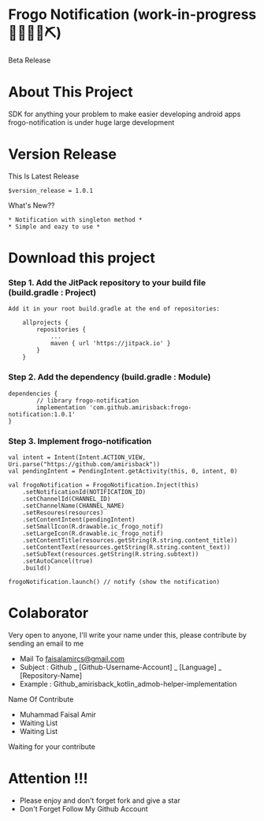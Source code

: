 # Frogo Notification (work-in-progress 👷🔧️👷‍♀️⛏)
Beta Release

# About This Project
SDK for anything your problem to make easier developing android apps
frogo-notification is under huge large development

# Version Release
This Is Latest Release

    $version_release = 1.0.1

What's New??

    * Notification with singleton method *
    * Simple and eazy to use *

# Download this project

### Step 1. Add the JitPack repository to your build file (build.gradle : Project)

    Add it in your root build.gradle at the end of repositories:

    	allprojects {
    		repositories {
    			...
    			maven { url 'https://jitpack.io' }
    		}
    	}

### Step 2. Add the dependency (build.gradle : Module)

    dependencies {
            // library frogo-notification
            implementation 'com.github.amirisback:frogo-notification:1.0.1'
    }

### Step 3. Implement frogo-notification

    val intent = Intent(Intent.ACTION_VIEW, Uri.parse("https://github.com/amirisback"))
    val pendingIntent = PendingIntent.getActivity(this, 0, intent, 0)

    val frogoNotification = FrogoNotification.Inject(this)
        .setNotificationId(NOTIFICATION_ID)
        .setChannelId(CHANNEL_ID)
        .setChannelName(CHANNEL_NAME)
        .setResoures(resources)
        .setContentIntent(pendingIntent)
        .setSmallIcon(R.drawable.ic_frogo_notif)
        .setLargeIcon(R.drawable.ic_frogo_notif)
        .setContentTitle(resources.getString(R.string.content_title))
        .setContentText(resources.getString(R.string.content_text))
        .setSubText(resources.getString(R.string.subtext))
        .setAutoCancel(true)
        .build()

    frogoNotification.launch() // notify (show the notification)

# Colaborator
Very open to anyone, I'll write your name under this, please contribute by sending an email to me

- Mail To faisalamircs@gmail.com
- Subject : Github _ [Github-Username-Account] _ [Language] _ [Repository-Name]
- Example : Github_amirisback_kotlin_admob-helper-implementation

Name Of Contribute
- Muhammad Faisal Amir
- Waiting List
- Waiting List

Waiting for your contribute

# Attention !!!
- Please enjoy and don't forget fork and give a star
- Don't Forget Follow My Github Account